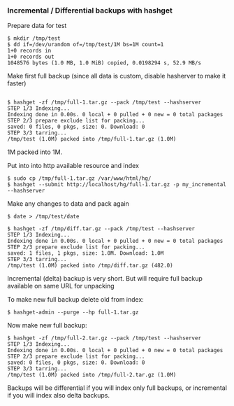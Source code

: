 ### Incremental / Differential backups with hashget

Prepare data for test
```shell
$ mkdir /tmp/test
$ dd if=/dev/urandom of=/tmp/test/1M bs=1M count=1
1+0 records in
1+0 records out
1048576 bytes (1.0 MB, 1.0 MiB) copied, 0.0198294 s, 52.9 MB/s
```

Make first full backup (since all data is custom, disable hasherver to make it faster)
```shell

$ hashget -zf /tmp/full-1.tar.gz --pack /tmp/test --hashserver
STEP 1/3 Indexing...
Indexing done in 0.00s. 0 local + 0 pulled + 0 new = 0 total packages
STEP 2/3 prepare exclude list for packing...
saved: 0 files, 0 pkgs, size: 0. Download: 0
STEP 3/3 tarring...
/tmp/test (1.0M) packed into /tmp/full-1.tar.gz (1.0M)
```
1M packed into 1M.

Put into into http available resource and index
```shell
$ sudo cp /tmp/full-1.tar.gz /var/www/html/hg/
$ hashget --submit http://localhost/hg/full-1.tar.gz -p my_incremental --hashserver
```

Make any changes to data and pack again
```shell
$ date > /tmp/test/date

$ hashget -zf /tmp/diff.tar.gz --pack /tmp/test --hashserver
STEP 1/3 Indexing...
Indexing done in 0.00s. 0 local + 0 pulled + 0 new = 0 total packages
STEP 2/3 prepare exclude list for packing...
saved: 1 files, 1 pkgs, size: 1.0M. Download: 1.0M
STEP 3/3 tarring...
/tmp/test (1.0M) packed into /tmp/diff.tar.gz (482.0)
```
Incremental (delta) backup is very short. But will require full backup available on same URL for unpacking

To make new full backup delete old from index:
```shell
$ hashget-admin --purge --hp full-1.tar.gz
```

Now make new full backup:
```shell
$ hashget -zf /tmp/full-2.tar.gz --pack /tmp/test --hashserver
STEP 1/3 Indexing...
Indexing done in 0.00s. 0 local + 0 pulled + 0 new = 0 total packages
STEP 2/3 prepare exclude list for packing...
saved: 0 files, 0 pkgs, size: 0. Download: 0
STEP 3/3 tarring...
/tmp/test (1.0M) packed into /tmp/full-2.tar.gz (1.0M)
```

Backups will be differential if you will index only full backups, or incremental if you will index also delta backups.
